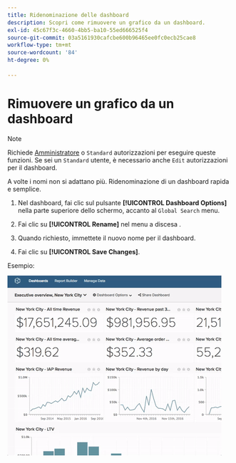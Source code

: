```yaml
---
title: Ridenominazione delle dashboard
description: Scopri come rimuovere un grafico da un dashboard.
exl-id: 45c67f3c-4660-4bb5-ba10-55ed666525f4
source-git-commit: 03a5161930cafcbe600b96465ee0fc0ecb25cae8
workflow-type: tm+mt
source-wordcount: '84'
ht-degree: 0%

---
```


# Rimuovere un grafico da un dashboard

>[!NOTE]
>
>Richiede [Amministratore](../../administrator/user-management/user-management.md) o `Standard` autorizzazioni per eseguire queste funzioni. Se sei un `Standard` utente, è necessario anche `Edit` autorizzazioni per il dashboard.

A volte i nomi non si adattano più. Ridenominazione di un dashboard rapida e semplice.

1. Nel dashboard, fai clic sul pulsante **[!UICONTROL Dashboard Options]** nella parte superiore dello schermo, accanto al `Global Search` menu.

1. Fai clic su **[!UICONTROL Rename]** nel menu a discesa .

1. Quando richiesto, immettete il nuovo nome per il dashboard.

1. Fai clic su **[!UICONTROL Save Changes]**.

Esempio:

![rinomina dashboard](../../assets/renaming-dboard.gif)
